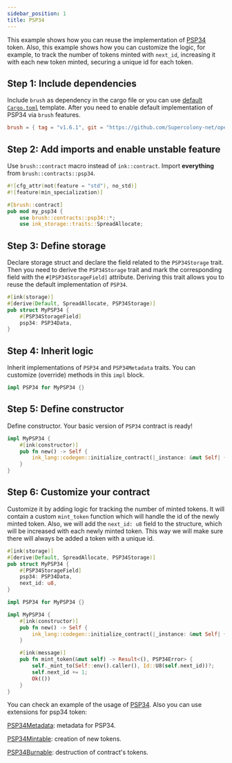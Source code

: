 ```yaml
---
sidebar_position: 1
title: PSP34
---
```


This example shows how you can reuse the implementation of [PSP34](https://github.com/Supercolony-net/openbrush-contracts/tree/main/contracts/token/psp34) token. Also, this example shows how you can customize the logic, for example, to track the number of tokens minted with `next_id`, increasing it with each new token minted, securing a unique id for each token.

## Step 1: Include dependencies

Include `brush` as dependency in the cargo file or you can use [default `Cargo.toml`](/smart-contracts/overview#the-default-toml-of-your-project-with-openbrush) template.
After you need to enable default implementation of PSP34 via `brush` features.

```toml
brush = { tag = "v1.6.1", git = "https://github.com/Supercolony-net/openbrush-contracts", default-features = false, features = ["psp34"] }
```

## Step 2: Add imports and enable unstable feature

Use `brush::contract` macro instead of `ink::contract`. Import **everything** from `brush::contracts::psp34`.

```rust
#![cfg_attr(not(feature = "std"), no_std)]
#![feature(min_specialization)]

#[brush::contract]
pub mod my_psp34 {
    use brush::contracts::psp34::*;
    use ink_storage::traits::SpreadAllocate;
```

## Step 3: Define storage

Declare storage struct and declare the field related to the `PSP34Storage` trait. Then you need to derive the `PSP34Storage` trait and mark the corresponding field with the `#[PSP34StorageField]` attribute. Deriving this trait allows you to reuse the default implementation of `PSP34`.

```rust
#[ink(storage)]
#[derive(Default, SpreadAllocate, PSP34Storage)]
pub struct MyPSP34 {
    #[PSP34StorageField]
    psp34: PSP34Data,
}
```

## Step 4: Inherit logic

Inherit implementations of `PSP34` and `PSP34Metadata` traits. You can customize (override) methods in this `impl` block.

```rust
impl PSP34 for MyPSP34 {}

```

## Step 5: Define constructor

Define constructor. Your basic version of `PSP34` contract is ready!

```rust
impl MyPSP34 {
    #[ink(constructor)]
    pub fn new() -> Self {
        ink_lang::codegen::initialize_contract(|_instance: &mut Self| {})
    }
}
```

## Step 6: Customize your contract

Customize it by adding logic for tracking the number of minted tokens. It will contain a custom `mint_token` function which will handle the id of the newly minted token. Also, we will add the `next_id: u8` field to the structure, which will be increased with each newly minted token. This way we will make sure there will always be added a token with a unique id. 

```rust
#[ink(storage)]
#[derive(Default, SpreadAllocate, PSP34Storage)]
pub struct MyPSP34 {
    #[PSP34StorageField]
    psp34: PSP34Data,
    next_id: u8,
}

impl PSP34 for MyPSP34 {}

impl MyPSP34 {
    #[ink(constructor)]
    pub fn new() -> Self {
        ink_lang::codegen::initialize_contract(|_instance: &mut Self| {})
    }

    #[ink(message)]
    pub fn mint_token(&mut self) -> Result<(), PSP34Error> {
        self._mint_to(Self::env().caller(), Id::U8(self.next_id))?;
        self.next_id += 1;
        Ok(())
    }
}
```

You can check an example of the usage of [PSP34](https://github.com/Supercolony-net/openbrush-contracts/tree/main/examples/psp34).
Also you can use extensions for psp34 token:

[PSP34Metadata](/smart-contracts/PSP34/extensions/metadata): metadata for PSP34.

[PSP34Mintable](/smart-contracts/PSP34/extensions/mintable): creation of new tokens.

[PSP34Burnable](/smart-contracts/PSP34/extensions/burnable): destruction of contract's tokens.
